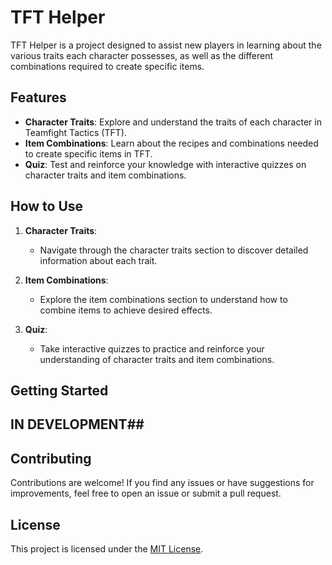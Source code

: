 # TFT Helper

TFT Helper is a project designed to assist new players in learning about the various traits each character possesses, as well as the different combinations required to create specific items.

## Features
- **Character Traits**: Explore and understand the traits of each character in Teamfight Tactics (TFT).
- **Item Combinations**: Learn about the recipes and combinations needed to create specific items in TFT.
- **Quiz**: Test and reinforce your knowledge with interactive quizzes on character traits and item combinations.

## How to Use
1. **Character Traits**:
   - Navigate through the character traits section to discover detailed information about each trait.
   
2. **Item Combinations**:
   - Explore the item combinations section to understand how to combine items to achieve desired effects.
   
3. **Quiz**:
   - Take interactive quizzes to practice and reinforce your understanding of character traits and item combinations.

## Getting Started

## IN DEVELOPMENT##

## Contributing
Contributions are welcome! If you find any issues or have suggestions for improvements, feel free to open an issue or submit a pull request.

## License
This project is licensed under the [MIT License](https://opensource.org/licenses/MIT).
